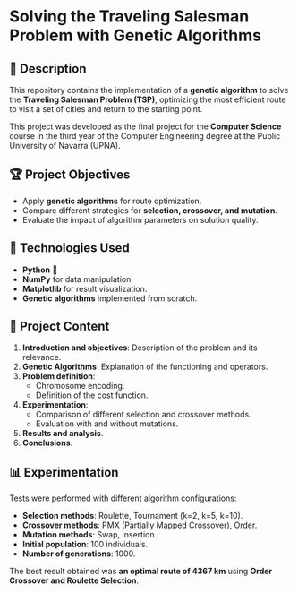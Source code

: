 # Solving the Traveling Salesman Problem with Genetic Algorithms

## 📌 Description
This repository contains the implementation of a **genetic algorithm** to solve the **Traveling Salesman Problem (TSP)**, optimizing the most efficient route to visit a set of cities and return to the starting point.

This project was developed as the final project for the **Computer Science** course in the third year of the Computer Engineering degree at the Public University of Navarra (UPNA).

## 🏆 Project Objectives
- Apply **genetic algorithms** for route optimization.
- Compare different strategies for **selection, crossover, and mutation**.
- Evaluate the impact of algorithm parameters on solution quality.

## 🚀 Technologies Used
- **Python** 🐍
- **NumPy** for data manipulation.
- **Matplotlib** for result visualization.
- **Genetic algorithms** implemented from scratch.

## 📂 Project Content
1. **Introduction and objectives**: Description of the problem and its relevance.
2. **Genetic Algorithms**: Explanation of the functioning and operators.
3. **Problem definition**:
   - Chromosome encoding.
   - Definition of the cost function.
4. **Experimentation**:
   - Comparison of different selection and crossover methods.
   - Evaluation with and without mutations.
5. **Results and analysis**.
6. **Conclusions**.

## 📊 Experimentation
Tests were performed with different algorithm configurations:
- **Selection methods**: Roulette, Tournament (k=2, k=5, k=10).
- **Crossover methods**: PMX (Partially Mapped Crossover), Order.
- **Mutation methods**: Swap, Insertion.
- **Initial population**: 100 individuals.
- **Number of generations**: 1000.

The best result obtained was **an optimal route of 4367 km** using **Order Crossover and Roulette Selection**.
